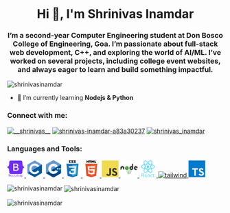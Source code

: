 <h1 align="center">Hi 👋, I'm Shrinivas Inamdar</h1>
<h3 align="center">I’m a second-year Computer Engineering student at Don Bosco College of Engineering, Goa. I’m passionate about full-stack web development, C++, and exploring the world of AI/ML. I’ve worked on several projects, including college event websites, and always eager to learn and build something impactful.</h3>

<p align="left"> <img src="https://komarev.com/ghpvc/?username=shrinivasinamdar&label=Profile%20views&color=0e75b6&style=flat" alt="shrinivasinamdar" /> </p>

- 🌱 I’m currently learning **Nodejs & Python**

<h3 align="left">Connect with me:</h3>
<p align="left">
<a href="https://twitter.com/__shrinivas__" target="blank"><img align="center" src="https://raw.githubusercontent.com/rahuldkjain/github-profile-readme-generator/master/src/images/icons/Social/twitter.svg" alt="__shrinivas__" height="30" width="40" /></a>
<a href="https://linkedin.com/in/shrinivas-inamdar-a83a30237" target="blank"><img align="center" src="https://raw.githubusercontent.com/rahuldkjain/github-profile-readme-generator/master/src/images/icons/Social/linked-in-alt.svg" alt="shrinivas-inamdar-a83a30237" height="30" width="40" /></a>
<a href="https://instagram.com/shrinivas_inamdar" target="blank"><img align="center" src="https://raw.githubusercontent.com/rahuldkjain/github-profile-readme-generator/master/src/images/icons/Social/instagram.svg" alt="shrinivas_inamdar" height="30" width="40" /></a>
</p>

<h3 align="left">Languages and Tools:</h3>
<p align="left"> <a href="https://getbootstrap.com" target="_blank" rel="noreferrer"> <img src="https://raw.githubusercontent.com/devicons/devicon/master/icons/bootstrap/bootstrap-plain-wordmark.svg" alt="bootstrap" width="40" height="40"/> </a> <a href="https://www.cprogramming.com/" target="_blank" rel="noreferrer"> <img src="https://raw.githubusercontent.com/devicons/devicon/master/icons/c/c-original.svg" alt="c" width="40" height="40"/> </a> <a href="https://www.w3schools.com/cpp/" target="_blank" rel="noreferrer"> <img src="https://raw.githubusercontent.com/devicons/devicon/master/icons/cplusplus/cplusplus-original.svg" alt="cplusplus" width="40" height="40"/> </a> <a href="https://www.w3schools.com/css/" target="_blank" rel="noreferrer"> <img src="https://raw.githubusercontent.com/devicons/devicon/master/icons/css3/css3-original-wordmark.svg" alt="css3" width="40" height="40"/> </a> <a href="https://www.w3.org/html/" target="_blank" rel="noreferrer"> <img src="https://raw.githubusercontent.com/devicons/devicon/master/icons/html5/html5-original-wordmark.svg" alt="html5" width="40" height="40"/> </a> <a href="https://developer.mozilla.org/en-US/docs/Web/JavaScript" target="_blank" rel="noreferrer"> <img src="https://raw.githubusercontent.com/devicons/devicon/master/icons/javascript/javascript-original.svg" alt="javascript" width="40" height="40"/> </a> <a href="https://nodejs.org" target="_blank" rel="noreferrer"> <img src="https://raw.githubusercontent.com/devicons/devicon/master/icons/nodejs/nodejs-original-wordmark.svg" alt="nodejs" width="40" height="40"/> </a> <a href="https://reactjs.org/" target="_blank" rel="noreferrer"> <img src="https://raw.githubusercontent.com/devicons/devicon/master/icons/react/react-original-wordmark.svg" alt="react" width="40" height="40"/> </a> <a href="https://tailwindcss.com/" target="_blank" rel="noreferrer"> <img src="https://www.vectorlogo.zone/logos/tailwindcss/tailwindcss-icon.svg" alt="tailwind" width="40" height="40"/> </a> <a href="https://www.typescriptlang.org/" target="_blank" rel="noreferrer"> <img src="https://raw.githubusercontent.com/devicons/devicon/master/icons/typescript/typescript-original.svg" alt="typescript" width="40" height="40"/> </a> </p>

<p><img align="left" src="https://github-readme-stats.vercel.app/api/top-langs?username=shrinivasinamdar&show_icons=true&locale=en&layout=compact" alt="shrinivasinamdar" /></p>

<p>&nbsp;<img align="center" src="https://github-readme-stats.vercel.app/api?username=shrinivasinamdar&show_icons=true&locale=en" alt="shrinivasinamdar" /></p>

<p><img align="center" src="https://github-readme-streak-stats.herokuapp.com/?user=shrinivasinamdar&" alt="shrinivasinamdar" /></p>
